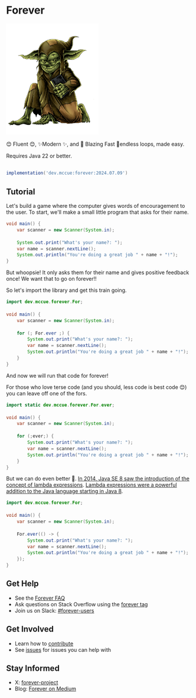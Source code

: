 # Forever

<img height=300 src="./assets/forever_dude.png"></img>

😊 Fluent 😊, ✨Modern ✨, and 🚀 Blazing Fast 🚀endless loops, made easy.

Requires Java 22 or better.

## 
```gradle
implementation('dev.mccue:forever:2024.07.09')
```

## Tutorial

Let's build a game where the computer gives words of encouragement
to the user. To start, we'll make a small little program that asks
for their name.

```java
void main() {
    var scanner = new Scanner(System.in);
    
    System.out.print("What's your name?: ");
    var name = scanner.nextLine();
    System.out.println("You're doing a great job " + name + "!");
}
```

But whoopsie! It only asks them for their name and gives positive feedback once! We want
that to go on forever!!

So let's import the library and get this train going.

```java
import dev.mccue.forever.For;

void main() {
    var scanner = new Scanner(System.in);

    for (; For.ever ;) {
        System.out.print("What's your name?: ");
        var name = scanner.nextLine();
        System.out.println("You're doing a great job " + name + "!");
    }
}
```

And now we will run that code for forever!

For those who love terse code (and you should, less code is best code 😊) you can
leave off one of the fors.

```java
import static dev.mccue.forever.For.ever;

void main() {
    var scanner = new Scanner(System.in);

    for (;ever;) {
        System.out.print("What's your name?: ");
        var name = scanner.nextLine();
        System.out.println("You're doing a great job " + name + "!");
    }
}
```

But we can do even better 💖. [In 2014, Java SE 8 saw the introduction of the concept of lambda expressions](https://dev.java/learn/lambdas/first-lambdas/).
[Lambda expressions were a powerful addition to the Java language starting in Java 8](https://dev.java/learn/lambdas/).

```java
import dev.mccue.forever.For;

void main() {
    var scanner = new Scanner(System.in);

    For.ever(() -> {
        System.out.print("What's your name?: ");
        var name = scanner.nextLine();
        System.out.println("You're doing a great job " + name + "!");
    });
}
```

## Get Help

* See the [Forever FAQ](https://youtu.be/7nsgZy4NNwA?si=gtXRPK-KssMzvvFk&t=27)
* Ask questions on Stack Overflow using the [forever tag](https://www.youtube.com/watch?v=q6EoRBvdVPQ&list=PLXKAG8g1Ls_Ax-SU7rCgyiGWjylB5NHL-&index=1)
* Join us on Slack: [#forever-users](https://973-eht-namuh-973.com/)

## Get Involved

* Learn how to [contribute](https://timetraveler.ytmnd.com/)
* See [issues](https://web.archive.org/web/20160112193916/http://timecube.com/) for issues you can help with

## Stay Informed

* X: [forever-project](https://twitter.com/dril)
* Blog: [Forever on Medium](https://zombo.com/)